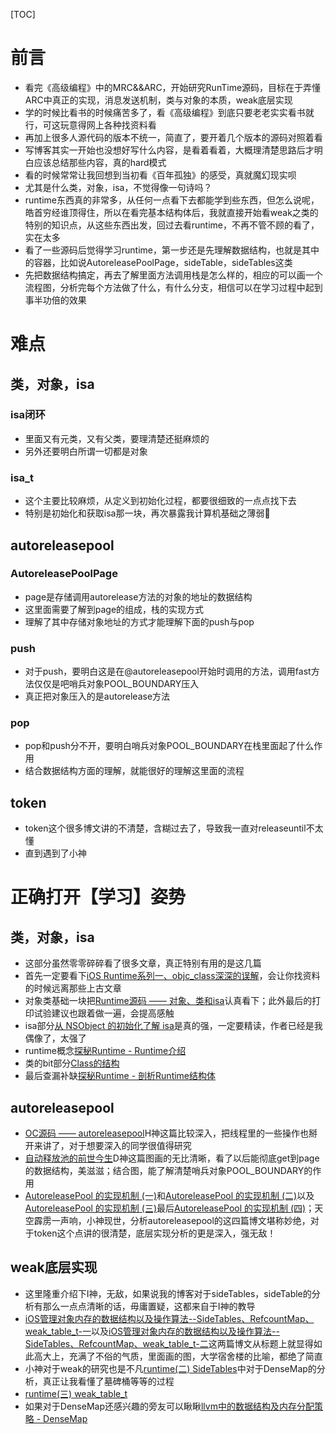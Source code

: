 [TOC]
# 前言

- 看完《高级编程》中的MRC&&ARC，开始研究RunTime源码，目标在于弄懂ARC中真正的实现，消息发送机制，类与对象的本质，weak底层实现
- 学的时候比看书的时候痛苦多了，看《高级编程》到底只要老老实实看书就行，可这玩意得网上各种找资料看
- 再加上很多人源代码的版本不统一，简直了，要开着几个版本的源码对照着看
- 写博客其实一开始也没想好写什么内容，是看着看着，大概理清楚思路后才明白应该总结那些内容，真的hard模式
- 看的时候常常让我回想到当初看《百年孤独》的感受，真就魔幻现实呗
- 尤其是什么类，对象，isa，不觉得像一句诗吗？
- runtime东西真的非常多，从任何一点看下去都能学到些东西，但怎么说呢，皓首穷经谁顶得住，所以在看完基本结构体后，我就直接开始看weak之类的特别的知识点，从这些东西出发，回过去看runtime，不再不管不顾的看了，实在太多
- 看了一些源码后觉得学习runtime，第一步还是先理解数据结构，也就是其中的容器，比如说AutoreleasePoolPage，sideTable，sideTables这类
- 先把数据结构搞定，再去了解里面方法调用栈是怎么样的，相应的可以画一个流程图，分析完每个方法做了什么，有什么分支，相信可以在学习过程中起到事半功倍的效果

# 难点

## 类，对象，isa
### isa闭环
- 里面又有元类，又有父类，要理清楚还挺麻烦的
- 另外还要明白所谓一切都是对象

### isa_t
- 这个主要比较麻烦，从定义到初始化过程，都要很细致的一点点找下去
- 特别是初始化和获取isa那一块，再次暴露我计算机基础之薄弱🌚

## autoreleasepool
### AutoreleasePoolPage

- page是存储调用autorelease方法的对象的地址的数据结构
- 这里面需要了解到page的组成，栈的实现方式
- 理解了其中存储对象地址的方式才能理解下面的push与pop
### push
- 对于push，要明白这是在@autoreleasepool开始时调用的方法，调用fast方法仅仅是吧哨兵对象POOL_BOUNDARY压入
- 真正把对象压入的是autorelease方法
### pop

- pop和push分不开，要明白哨兵对象POOL_BOUNDARY在栈里面起了什么作用
- 结合数据结构方面的理解，就能很好的理解这里面的流程

## token

- token这个很多博文讲的不清楚，含糊过去了，导致我一直对releaseuntil不太懂
- 直到遇到了小神

# 正确打开【学习】姿势
## 类，对象，isa
- 这部分虽然零零碎碎看了很多文章，真正特别有用的是这几篇
- 首先一定要看下[iOS Runtime系列一、objc_class深深的误解](https://www.jianshu.com/p/1e16e3b745c1)，会让你找资料的时候远离那些上古文章
- 对象类基础一块把[Runtime源码 —— 对象、类和isa](https://www.jianshu.com/p/a8eade8a1c6d)认真看下；此外最后的打印试验建议也跟着做一遍，会提高感触
- isa部分[从 NSObject 的初始化了解 isa](https://github.com/Draveness/iOS-Source-Code-Analyze/blob/master/contents/objc/从%20NSObject%20的初始化了解%20isa.md)是真的强，一定要精读，作者已经是我偶像了，太强了
- runtime概念[探秘Runtime - Runtime介绍](https://www.jianshu.com/p/ce97c66027cd)
- 类的bit部分[Class的结构](https://www.jianshu.com/p/fd7aad6297f0)
- 最后查漏补缺[探秘Runtime - 剖析Runtime结构体](https://www.jianshu.com/p/5b7e7c8075ef)

## autoreleasepool

- [OC源码 —— autoreleasepool](https://www.jianshu.com/p/ca7835b41699)H神这篇比较深入，把线程里的一些操作也掰开来讲了，对于想要深入的同学很值得研究
- [自动释放池的前世今生](https://github.com/draveness/analyze/blob/master/contents/objc/%E8%87%AA%E5%8A%A8%E9%87%8A%E6%94%BE%E6%B1%A0%E7%9A%84%E5%89%8D%E4%B8%96%E4%BB%8A%E7%94%9F.md)D神这篇图画的无比清晰，看了以后能彻底get到page的数据结构，美滋滋；结合图，能了解清楚哨兵对象POOL_BOUNDARY的作用
- [AutoreleasePool 的实现机制 (一)](https://www.jianshu.com/p/803960be736d)和[AutoreleasePool 的实现机制 (二)](https://www.jianshu.com/p/b0b739e064ad)以及[AutoreleasePool 的实现机制 (三)](https://www.jianshu.com/p/2cda49470fa4)最后[AutoreleasePool 的实现机制 (四)](https://www.jianshu.com/p/f658aae5ac3f)；天空霹雳一声响，小神现世，分析autoreleasepool的这四篇博文堪称妙绝，对于token这个点讲的很清楚，底层实现分析的更是深入，强无敌！

## weak底层实现

- 这里隆重介绍下I神，无敌，如果说我的博客对于sideTables，sideTable的分析有那么一点点清晰的话，毋庸置疑，这都来自于I神的教导
- [iOS管理对象内存的数据结构以及操作算法--SideTables、RefcountMap、weak_table_t-一](https://www.jianshu.com/p/ef6d9bf8fe59)以及[iOS管理对象内存的数据结构以及操作算法--SideTables、RefcountMap、weak_table_t-二](https://www.jianshu.com/p/8577286af88e)这两篇博文从标题上就显得如此高大上，充满了不俗的气质，里面画的图，大学宿舍楼的比喻，都绝了简直
- 小神对于weak的研究也是不凡[runtime(二) SideTables](https://www.jianshu.com/p/ea4c176ffb2b)中对于DenseMap的分析，真正让我看懂了墓碑桶等等的过程
- [runtime(三) weak_table_t](https://www.jianshu.com/p/7eb4d291d6d6)
- 如果对于DenseMap还感兴趣的旁友可以瞅瞅[llvm中的数据结构及内存分配策略 - DenseMap](https://blog.csdn.net/dashuniuniu/article/details/80043852)